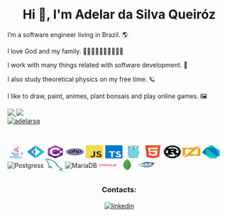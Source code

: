<h1 align="center">Hi 👋, I'm Adelar da Silva Queiróz</h1>

I’m a software engineer living in Brazil. 🌎

I love God and my family. 👶🏻👨🏻🤱🏻👦🏻🐶🐶

I work with many things related with software development. 🧩

I also study theoretical physics on my free time. 🪐

I like to draw, paint, animes, plant bonsais and play online games. 🖼

<div align="">
  <a a href="https://adelarsq.github.io/">
      <img height="150" src="https://github-readme-stats.vercel.app/api/top-langs/?username=adelarsq&layout=compact&langs_count=30" />
      <img height="150" src="https://github-readme-stats.vercel.app/api?username=adelarsq&show_icons=true" />
      <br>
      <img height="150" src="https://github-readme-streak-stats.herokuapp.com/?user=adelarsq&" alt="adelarsq" />
  </a>
</div>

##

<div style="display: inline_block"><br>
  <img align="center" alt="Java" height="30" width="40" src="https://raw.githubusercontent.com/devicons/devicon/master/icons/java/java-original.svg">
  <img align="center" alt="F#" height="30" width="40" src="https://raw.githubusercontent.com/devicons/devicon/master/icons/fsharp/fsharp-original.svg">
  <img align="center" alt="C#" height="30" width="40" src="https://raw.githubusercontent.com/devicons/devicon/master/icons/csharp/csharp-original.svg">
  <img align="center" alt="PHP" height="30" width="40" src="https://raw.githubusercontent.com/devicons/devicon/master/icons/php/php-original.svg">
  <img align="center" alt="JS" height="30" width="40" src="https://raw.githubusercontent.com/devicons/devicon/master/icons/javascript/javascript-original.svg">
  <img align="center" alt="TS" height="30" width="40" src="https://raw.githubusercontent.com/devicons/devicon/master/icons/typescript/typescript-original.svg">
  <img align="center" alt="GO" height="30" width="40" src="https://raw.githubusercontent.com/devicons/devicon/master/icons/go/go-original.svg">
  <img align="center" alt="HTML5" height="30" width="40" src="https://raw.githubusercontent.com/devicons/devicon/master/icons/html5/html5-original.svg">
  <img align="center" alt="Rust" height="30" width="40" src="https://raw.githubusercontent.com/devicons/devicon/master/icons/rust/rust-original.svg">
  <img align="center" alt="Rust" height="30" width="40" src="https://raw.githubusercontent.com/devicons/devicon/master/icons/zig/zig-original.svg">
  <img align="center" alt="Dart" height="30" width="40" src="https://raw.githubusercontent.com/devicons/devicon/master/icons/dart/dart-original.svg">
  
  <img align="center" alt="Postgress" height="30" width="40" src="https://upload.wikimedia.org/wikipedia/commons/thumb/2/29/Postgresql_elephant.svg/1985px-Postgresql_elephant.svg.png">
  <img align="center" alt="MySQL" height="30" width="40" src="https://raw.githubusercontent.com/devicons/devicon/master/icons/mysql/mysql-original.svg">
  <img align="center" alt="MariaDB" height="30" width="40" src="https://mariadb.com/wp-content/uploads/2019/11/mariadb-logo-vert_blue-transparent.png">
  <img align="center" alt="Oracle" height="30" width="40" src="https://raw.githubusercontent.com/devicons/devicon/master/icons/oracle/oracle-original.svg">
  <img align="center" alt="MongoDB" height="30" width="40" src="https://raw.githubusercontent.com/devicons/devicon/master/icons/mongodb/mongodb-original.svg">
  <img align="center" alt="Cassandra" height="30" width="40" src="https://raw.githubusercontent.com/devicons/devicon/master/icons/cassandra/cassandra-original.svg">
</div>

##

<h3 align="center">Contacts:</h3>
<p align="center">
    <a href="https://www.linkedin.com/in/adelar-da-silva-queir%C3%B3z-158a9125" target="blank">
        <img align="center" src="https://cdn.iconscout.com/icon/free/png-64/linkedin-208-916919.png" alt="linkedin" height="40" width="40" /></a>
</p>
